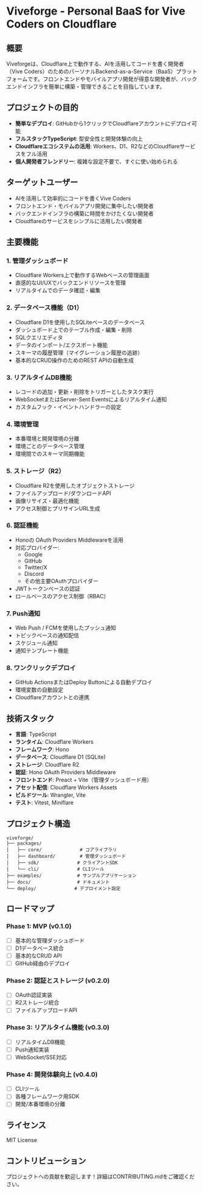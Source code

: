 # Viveforge - Personal BaaS for Vive Coders on Cloudflare

## 概要

Viveforgeは、Cloudflare上で動作する、AIを活用してコードを書く開発者（Vive Coders）のためのパーソナルBackend-as-a-Service（BaaS）プラットフォームです。フロントエンドやモバイルアプリ開発が得意な開発者が、バックエンドインフラを簡単に構築・管理できることを目指しています。

## プロジェクトの目的

- **簡単なデプロイ**: GitHubから1クリックでCloudflareアカウントにデプロイ可能
- **フルスタックTypeScript**: 型安全性と開発体験の向上
- **Cloudflareエコシステムの活用**: Workers、D1、R2などのCloudflareサービスをフル活用
- **個人開発者フレンドリー**: 複雑な設定不要で、すぐに使い始められる

## ターゲットユーザー

- AIを活用して効率的にコードを書くVive Coders
- フロントエンド・モバイルアプリ開発に集中したい開発者
- バックエンドインフラの構築に時間をかけたくない開発者
- Cloudflareのサービスをシンプルに活用したい開発者

## 主要機能

### 1. 管理ダッシュボード
- Cloudflare Workers上で動作するWebベースの管理画面
- 直感的なUI/UXでバックエンドリソースを管理
- リアルタイムでのデータ確認・編集

### 2. データベース機能（D1）
- Cloudflare D1を使用したSQLiteベースのデータベース
- ダッシュボード上でのテーブル作成・編集・削除
- SQLクエリエディタ
- データのインポート/エクスポート機能
- スキーマの履歴管理（マイグレーション履歴の追跡）
- 基本的なCRUD操作のためのREST APIの自動生成

### 3. リアルタイムDB機能
- レコードの追加・更新・削除をトリガーとしたタスク実行
- WebSocketまたはServer-Sent Eventsによるリアルタイム通知
- カスタムフック・イベントハンドラーの設定

### 4. 環境管理
- 本番環境と開発環境の分離
- 環境ごとのデータベース管理
- 環境間でのスキーマ同期機能

### 5. ストレージ（R2）
- Cloudflare R2を使用したオブジェクトストレージ
- ファイルアップロード/ダウンロードAPI
- 画像リサイズ・最適化機能
- アクセス制御とプリサインURL生成

### 6. 認証機能
- Honoの OAuth Providers Middlewareを活用
- 対応プロバイダー:
  - Google
  - GitHub
  - Twitter/X
  - Discord
  - その他主要OAuthプロバイダー
- JWTトークンベースの認証
- ロールベースのアクセス制御（RBAC）

### 7. Push通知
- Web Push / FCMを使用したプッシュ通知
- トピックベースの通知配信
- スケジュール通知
- 通知テンプレート機能

### 8. ワンクリックデプロイ
- GitHub ActionsまたはDeploy Buttonによる自動デプロイ
- 環境変数の自動設定
- Cloudflareアカウントとの連携

## 技術スタック

- **言語**: TypeScript
- **ランタイム**: Cloudflare Workers
- **フレームワーク**: Hono
- **データベース**: Cloudflare D1 (SQLite)
- **ストレージ**: Cloudflare R2
- **認証**: Hono OAuth Providers Middleware
- **フロントエンド**: Preact + Vite（管理ダッシュボード用）
- **アセット配信**: Cloudflare Workers Assets
- **ビルドツール**: Wrangler, Vite
- **テスト**: Vitest, Miniflare

## プロジェクト構造

```
viveforge/
├── packages/
│   ├── core/              # コアライブラリ
│   ├── dashboard/         # 管理ダッシュボード
│   ├── sdk/              # クライアントSDK
│   └── cli/              # CLIツール
├── examples/             # サンプルアプリケーション
├── docs/                 # ドキュメント
└── deploy/              # デプロイメント設定
```

## ロードマップ

### Phase 1: MVP (v0.1.0)
- [ ] 基本的な管理ダッシュボード
- [ ] D1データベース統合
- [ ] 基本的なCRUD API
- [ ] GitHub経由のデプロイ

### Phase 2: 認証とストレージ (v0.2.0)
- [ ] OAuth認証実装
- [ ] R2ストレージ統合
- [ ] ファイルアップロードAPI

### Phase 3: リアルタイム機能 (v0.3.0)
- [ ] リアルタイムDB機能
- [ ] Push通知実装
- [ ] WebSocket/SSE対応

### Phase 4: 開発体験向上 (v0.4.0)
- [ ] CLIツール
- [ ] 各種フレームワーク用SDK
- [ ] 開発/本番環境の分離

## ライセンス

MIT License

## コントリビューション

プロジェクトへの貢献を歓迎します！詳細はCONTRIBUTING.mdをご確認ください。
